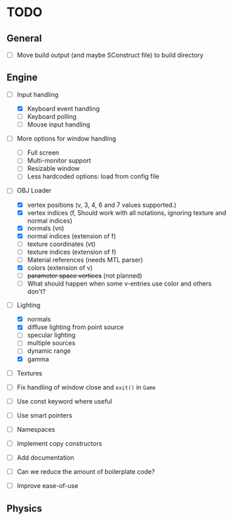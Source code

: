 # TODO

## General
- [ ] Move build output (and maybe SConstruct file) to build directory

## Engine
- [ ] Input handling
  - [x] Keyboard event handling
  - [ ] Keyboard polling
  - [ ] Mouse input handling
- [ ] More options for window handling
  - [ ] Full screen
  - [ ] Multi-monitor support
  - [ ] Resizable window
  - [ ] Less hardcoded options: load from config file
- [ ] OBJ Loader
  - [x] vertex positions (v, 3, 4, 6 and 7 values supported.)
  - [x] vertex indices (f, Should work with all notations, ignoring texture and normal indices)
  - [x] normals (vn)
  - [x] normal indices (extension of f)
  - [ ] texture coordinates (vt)
  - [ ] texture indices (extension of f)
  - [ ] Material references (needs MTL parser)
  - [x] colors (extension of v)
  - [ ] ~~parameter space vertices~~ (not planned)
  - [ ] What should happen when some v-entries use color and others don't?
- [ ] Lighting
  - [x] normals
  - [x] diffuse lighting from point source
  - [ ] specular lighting
  - [ ] multiple sources
  - [ ] dynamic range
  - [x] gamma
- [ ] Textures
- [ ] Fix handling of window close and `exit()` in `Game`

- [ ] Use const keyword where useful
- [ ] Use smart pointers
- [ ] Namespaces
- [ ] Implement copy constructors
- [ ] Add documentation

- [ ] Can we reduce the amount of boilerplate code?
- [ ] Improve ease-of-use

## Physics
